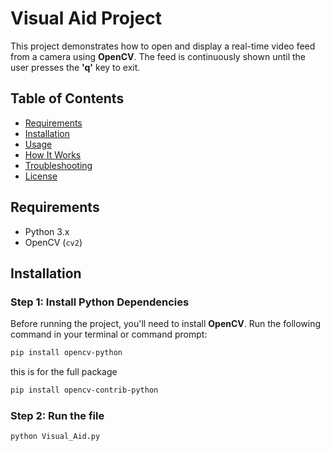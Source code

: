 # Visual Aid Project

This project demonstrates how to open and display a real-time video feed from a camera using **OpenCV**. The feed is continuously shown until the user presses the **'q'** key to exit.

## Table of Contents
- [Requirements](#requirements)
- [Installation](#installation)
- [Usage](#usage)
- [How It Works](#how-it-works)
- [Troubleshooting](#troubleshooting)
- [License](#license)

## Requirements

- Python 3.x
- OpenCV (`cv2`)

## Installation

### Step 1: Install Python Dependencies

Before running the project, you'll need to install **OpenCV**. Run the following command in your terminal or command prompt:

```bash
pip install opencv-python 
```

this is for the full package 

```bash
pip install opencv-contrib-python
```

### Step 2: Run the file

```bash
python Visual_Aid.py
```